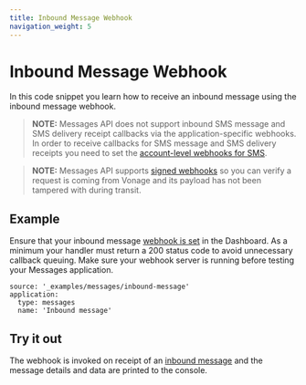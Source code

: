 ```yaml
---
title: Inbound Message Webhook
navigation_weight: 5
---
```


# Inbound Message Webhook

In this code snippet you learn how to receive an inbound message using the inbound message webhook.

> **NOTE:** Messages API does not support inbound SMS message and SMS delivery receipt callbacks via the application-specific webhooks. In order to receive callbacks for SMS message and SMS delivery receipts you need to set the [account-level webhooks for SMS](https://dashboard.nexmo.com/settings).

> **NOTE:** Messages API supports [signed webhooks](/concepts/guides/webhooks#decoding-signed-webhooks) so you can verify a request is coming from Vonage and its payload has not been tampered with during transit.

## Example

Ensure that your inbound message [webhook is set](/messages/code-snippets/configure-webhooks) in the Dashboard.  As a minimum your handler must return a 200 status code to avoid unnecessary callback queuing. Make sure your webhook server is running before testing your Messages application.

```code_snippets
source: '_examples/messages/inbound-message'
application:
  type: messages
  name: 'Inbound message'
```

## Try it out

The webhook is invoked on receipt of an [inbound message](/api/messages.v1#inbound-message) and the message details and data are printed to the console.
